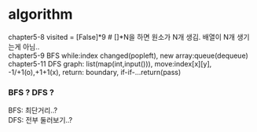# algorithm

chapter5-8 visited = [False]*9 # []*N을 하면 원소가 N개 생김. 배열이 N개 생기는게 아님..  
chapter5-9 BFS while:index changed(popleft), new array:queue(dequeue)  
chapter5-11 DFS graph: list(map(int,input())), move:index[x][y], -1/+1(o),+1+1(x), return: boundary, if-if-...return(pass)  
### BFS ? DFS ?
BFS: 최단거리..?  
DFS: 전부 둘러보기..?  
